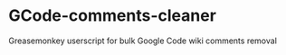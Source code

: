GCode-comments-cleaner
======================

Greasemonkey userscript for bulk Google Code wiki comments removal